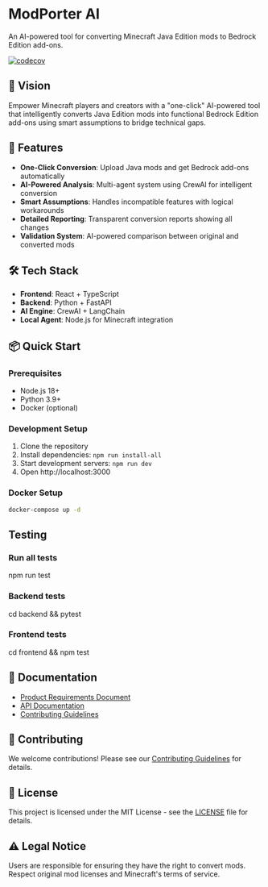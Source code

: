 # ModPorter AI

An AI-powered tool for converting Minecraft Java Edition mods to Bedrock Edition add-ons.

[![codecov](https://codecov.io/gh/anchapin/ModPorter-AI/branch/main/graph/badge.svg)](https://codecov.io/gh/anchapin/ModPorter-AI)

## 🎯 Vision
Empower Minecraft players and creators with a "one-click" AI-powered tool that intelligently converts Java Edition mods into functional Bedrock Edition add-ons using smart assumptions to bridge technical gaps.

## 🚀 Features
- **One-Click Conversion**: Upload Java mods and get Bedrock add-ons automatically
- **AI-Powered Analysis**: Multi-agent system using CrewAI for intelligent conversion
- **Smart Assumptions**: Handles incompatible features with logical workarounds
- **Detailed Reporting**: Transparent conversion reports showing all changes
- **Validation System**: AI-powered comparison between original and converted mods

## 🛠️ Tech Stack
- **Frontend**: React + TypeScript
- **Backend**: Python + FastAPI
- **AI Engine**: CrewAI + LangChain
- **Local Agent**: Node.js for Minecraft integration

## 📦 Quick Start

### Prerequisites
- Node.js 18+
- Python 3.9+
- Docker (optional)

### Development Setup
1. Clone the repository
2. Install dependencies: `npm run install-all`
3. Start development servers: `npm run dev`
4. Open http://localhost:3000

### Docker Setup
```bash
docker-compose up -d
```

## Testing

### Run all tests
npm run test

### Backend tests
cd backend && pytest

### Frontend tests
cd frontend && npm test

## 📖 Documentation

- [Product Requirements Document](docs/PRD.md)
- [API Documentation](docs/API.md)
- [Contributing Guidelines](CONTRIBUTING.md)

## 🤝 Contributing

We welcome contributions! Please see our [Contributing Guidelines](CONTRIBUTING.md) for details.

## 📄 License

This project is licensed under the MIT License - see the [LICENSE](LICENSE) file for details.

## ⚠️ Legal Notice

Users are responsible for ensuring they have the right to convert mods. Respect original mod licenses and Minecraft's terms of service.